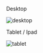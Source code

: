 Desktop

![desktop](https://user-images.githubusercontent.com/87503905/129991932-d81ac61b-6d7b-4fc6-9071-c5b0b629f7e7.png)


Tablet / Ipad

![tablet](https://user-images.githubusercontent.com/87503905/129991968-7fd98694-cfd6-4dcf-a659-003b00348c1b.png)
